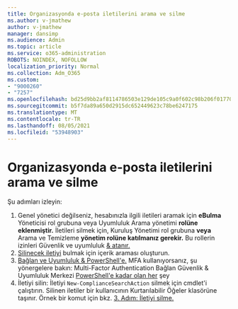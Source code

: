 ```yaml
---
title: Organizasyonda e-posta iletilerini arama ve silme
ms.author: v-jmathew
author: v-jmathew
manager: dansimp
ms.audience: Admin
ms.topic: article
ms.service: o365-administration
ROBOTS: NOINDEX, NOFOLLOW
localization_priority: Normal
ms.collection: Adm_O365
ms.custom:
- "9000260"
- "7257"
ms.openlocfilehash: bd25d9bb2af8114786503e129de105c9a0f602c98b206f01770605d1957e3a1b
ms.sourcegitcommit: b5f7da89a650d2915dc652449623c78be6247175
ms.translationtype: MT
ms.contentlocale: tr-TR
ms.lasthandoff: 08/05/2021
ms.locfileid: "53948903"
---
```

# <a name="search-for-and-delete-email-messages-in-your-organization"></a>Organizasyonda e-posta iletilerini arama ve silme

Şu adımları izleyin:

1. Genel yönetici değilseniz, hesabınızla ilgili iletileri aramak için **eBulma** Yöneticisi rol grubuna veya Uyumluluk Arama yönetimi **rolüne eklenmiştir.** İletileri silmek için, Kuruluş Yönetimi rol grubuna **veya** Arama ve Temizleme **yönetim rolüne katılmanız gerekir.** Bu rollerin izinleri Güvenlik ve uyumluluk [& atanır.](https://protection.office.com)
2. [Silinecek iletiyi](https://docs.microsoft.com/office365/securitycompliance/content-search) bulmak için içerik araması oluşturun.
3. [Bağlan ve Uyumluluk & PowerShell'e.](https://docs.microsoft.com/powershell/exchange/office-365-scc/connect-to-scc-powershell/connect-to-scc-powershell) MFA kullanıyorsanız, şu yönergelere bakın: Multi-Factor Authentication Bağlan Güvenlik & Uyumluluk Merkezi [PowerShell'e kadar olan her](https://docs.microsoft.com/powershell/exchange/office-365-scc/connect-to-scc-powershell/mfa-connect-to-scc-powershell) şey
4. İletiyi silin: İletiyi `New-ComplianceSearchAction` silmek için cmdlet'i çalıştırın. Silinen iletiler bir kullanıcının Kurtarılabilir Öğeler klasörüne taşınır. Örnek bir komut için bkz. [3. Adım: İletiyi silme.](https://docs.microsoft.com/office365/securitycompliance/search-for-and-delete-messages-in-your-organization)

